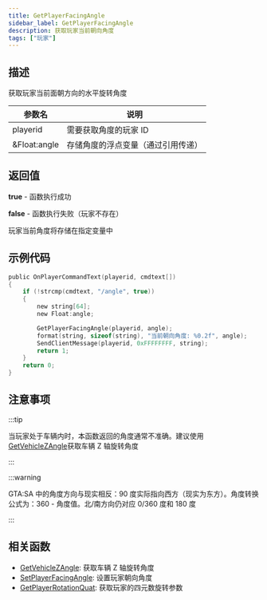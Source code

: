 ```yaml
---
title: GetPlayerFacingAngle
sidebar_label: GetPlayerFacingAngle
description: 获取玩家当前朝向角度
tags: ["玩家"]
---
```


## 描述

获取玩家当前面朝方向的水平旋转角度

| 参数名       | 说明                               |
| ------------ | ---------------------------------- |
| playerid     | 需要获取角度的玩家 ID              |
| &Float:angle | 存储角度的浮点变量（通过引用传递） |

## 返回值

**true** - 函数执行成功

**false** - 函数执行失败（玩家不存在）

玩家当前角度将存储在指定变量中

## 示例代码

```c
public OnPlayerCommandText(playerid, cmdtext[])
{
    if (!strcmp(cmdtext, "/angle", true))
    {
        new string[64];
        new Float:angle;

        GetPlayerFacingAngle(playerid, angle);
        format(string, sizeof(string), "当前朝向角度: %0.2f", angle);
        SendClientMessage(playerid, 0xFFFFFFFF, string);
        return 1;
    }
    return 0;
}
```

## 注意事项

:::tip

当玩家处于车辆内时，本函数返回的角度通常不准确。建议使用[GetVehicleZAngle](GetVehicleZAngle)获取车辆 Z 轴旋转角度

:::

:::warning

GTA:SA 中的角度方向与现实相反：90 度实际指向西方（现实为东方）。角度转换公式为：360 - 角度值。北/南方向仍对应 0/360 度和 180 度

:::

## 相关函数

- [GetVehicleZAngle](GetVehicleZAngle): 获取车辆 Z 轴旋转角度
- [SetPlayerFacingAngle](SetPlayerFacingAngle): 设置玩家朝向角度
- [GetPlayerRotationQuat](GetPlayerRotationQuat): 获取玩家的四元数旋转参数
